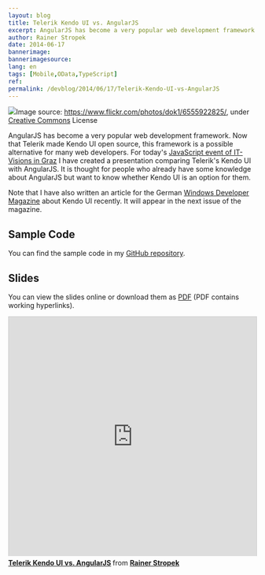 ```yaml
---
layout: blog
title: Telerik Kendo UI vs. AngularJS
excerpt: AngularJS has become a very popular web development framework. Now that Telerik made Kendo UI open source, this framework is a possible alternative for many web developers. Learn about the differences and similarities.
author: Rainer Stropek
date: 2014-06-17
bannerimage: 
bannerimagesource: 
lang: en
tags: [Mobile,OData,TypeScript]
ref: 
permalink: /devblog/2014/06/17/Telerik-Kendo-UI-vs-AngularJS
---
```


<div class="imageCaption">
  <img src="{{site.baseurl}}/content/images/blog/2014/06/kendo.jpg" />Image source: <a href="https://www.flickr.com/photos/sklathill/215007702/" target="_blank">https://www.flickr.com/photos/dok1/6555922825/</a>, under <a href="https://creativecommons.org/licenses/by/2.0/deed.de" target="_blank">Creative Commons</a> License</div><p>AngularJS has become a very popular web development framework. Now that Telerik made Kendo UI open source, this framework is a possible alternative for many web developers. For today's <a href="http://www.it-visions.at/OffeneSeminare/Infotag%20zu%20JavaScript%20und%20modernen%20Webanwendungen/7670" target="_blank">JavaScript event of IT-Visions in Graz</a> I have created a presentation comparing Telerik's Kendo UI with AngularJS. It is thought for people who already have some knowledge about AngularJS but want to know whether Kendo UI is an option for them.</p><p class="showcase">Note that I have also written an article for the German <a href="http://windowsdeveloper.de/" target="_blank">Windows Developer Magazine</a> about Kendo UI recently. It will appear in the next issue of the magazine.</p><h2>Sample Code</h2><p>You can find the sample code in my <a href="https://github.com/rstropek/Samples/tree/master/KendoOverviewSample" target="_blank">GitHub repository</a>.</p><h2>Slides</h2><p>You can view the slides online or download them as <a href="{{site.baseurl}}/content/images/blog/2014/06/Kendo UI vs AngularJS.pdf" target="_blank">PDF</a> (PDF contains working hyperlinks).</p><iframe src="http://www.slideshare.net/slideshow/embed_code/35955464?rel=0" width="597" height="486" frameborder="0" marginwidth="0" marginheight="0" scrolling="no" style="border:1px solid #CCC; border-width:1px 1px 0; margin-bottom:5px; max-width: 100%;" allowfullscreen="allowfullscreen"></iframe><div style="margin-bottom:5px">
  <strong>
    <a href="https://www.slideshare.net/rstropek/kendo-ui-vs-angular-js" title="Telerik Kendo UI vs. AngularJS" target="_blank">Telerik Kendo UI vs. AngularJS</a>
  </strong> from <strong><a href="http://www.slideshare.net/rstropek" target="_blank">Rainer Stropek</a></strong></div>